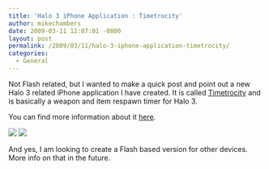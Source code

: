 ```yaml
---
title: 'Halo 3 iPhone Application : Timetrocity'
author: mikechambers
date: 2009-03-11 12:07:01 -0800
layout: post
permalink: /2009/03/11/halo-3-iphone-application-timetrocity/
categories:
  - General
---
```



Not Flash related, but I wanted to make a quick post and point out a new Halo 3 related iPhone application I have created. It is called [Timetrocity][1] and is basically a weapon and item respawn timer for Halo 3.

You can find more information about it [here][1].  
<!--more-->

[![](http://farm4.static.flickr.com/3379/3341322133_f64ed36441_m.jpg)](http://www.flickr.com/photos/mikechambers/3341322133/)
[![](http://farm4.static.flickr.com/3326/3341322103_058a5349a6_m.jpg)](http://www.flickr.com/photos/mikechambers/3341322133/)

And yes, I am looking to create a Flash based version for other devices. More info on that in the future.

 [1]: http://www.mikechambers.com/timetrocity/